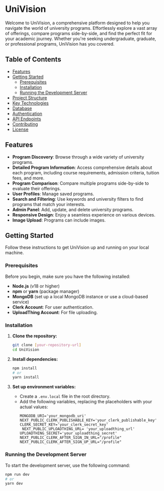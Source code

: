 # UniVision

Welcome to UniVision, a comprehensive platform designed to help you navigate the world of university programs. Effortlessly explore a vast array of offerings, compare programs side-by-side, and find the perfect fit for your academic journey. Whether you're seeking undergraduate, graduate, or professional programs, UniVision has you covered.

## Table of Contents

- [Features](#features)
- [Getting Started](#getting-started)
  - [Prerequisites](#prerequisites)
  - [Installation](#installation)
  - [Running the Development Server](#running-the-development-server)
- [Project Structure](#project-structure)
- [Key Technologies](#key-technologies)
- [Database](#database)
- [Authentication](#authentication)
- [API Endpoints](#api-endpoints)
- [Contributing](#contributing)
- [License](#license)

## Features

- **Program Discovery**: Browse through a wide variety of university programs.
- **Detailed Program Information**: Access comprehensive details about each program, including course requirements, admission criteria, tuition fees, and more.
- **Program Comparison**: Compare multiple programs side-by-side to evaluate their offerings.
- **User Profiles**: Manage saved programs.
- **Search and Filtering**: Use keywords and university filters to find programs that match your interests.
- **Admin Panel**: Add, update, and delete university programs.
- **Responsive Design**: Enjoy a seamless experience on various devices.
- **Image Upload**: Programs can include images.

## Getting Started

Follow these instructions to get UniVision up and running on your local machine.

### Prerequisites

Before you begin, make sure you have the following installed:

-   **Node.js** (v18 or higher)
-   **npm** or **yarn** (package manager)
-   **MongoDB** (set up a local MongoDB instance or use a cloud-based service)
-   **Clerk Account**: For user authentication.
-   **UploadThing Account**: For file uploading.

### Installation

1.  **Clone the repository:**

    ```bash
    git clone [your-repository-url]
    cd UniVision
    ```

2.  **Install dependencies:**

    ```bash
    npm install
    # or
    yarn install
    ```

3.  **Set up environment variables:**

    - Create a `.env.local` file in the root directory.
    - Add the following variables, replacing the placeholders with your actual values:
        ```env
        MONGODB_URI='your_mongodb_uri'
        NEXT_PUBLIC_CLERK_PUBLISHABLE_KEY='your_clerk_publishable_key'
        CLERK_SECRET_KEY='your_clerk_secret_key'
         NEXT_PUBLIC_UPLOADTHING_URL= 'your_uploadthing_url'
        UPLOADTHING_SECRET='your_uploadthing_secret'
        NEXT_PUBLIC_CLERK_AFTER_SIGN_IN_URL="/profile"
        NEXT_PUBLIC_CLERK_AFTER_SIGN_UP_URL="/profile"
        ```

### Running the Development Server

To start the development server, use the following command:

```bash
npm run dev
# or
yarn dev
